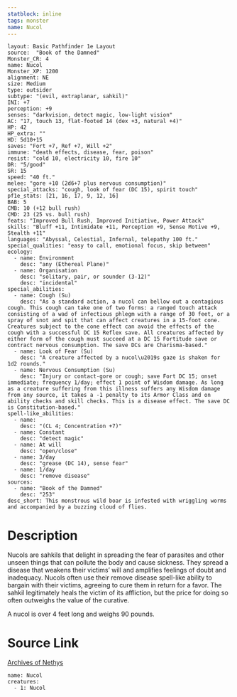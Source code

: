```yaml
---
statblock: inline
tags: monster
name: Nucol
---
```

```statblock
layout: Basic Pathfinder 1e Layout
source:  "Book of the Damned"
Monster_CR: 4
name: Nucol
Monster_XP: 1200
alignment: NE
size: Medium
type: outsider
subtype: "(evil, extraplanar, sahkil)"
INI: +7
perception: +9
senses: "darkvision, detect magic, low-light vision"
AC: "17, touch 13, flat-footed 14 (dex +3, natural +4)"
HP: 42
HP_extra: ""
HD: 5d10+15
saves: "Fort +7, Ref +7, Will +2"
immune: "death effects, disease, fear, poison"
resist: "cold 10, electricity 10, fire 10"
DR: "5/good"
SR: 15
speed: "40 ft."
melee: "gore +10 (2d6+7 plus nervous consumption)"
special_attacks: "cough, look of fear (DC 15), spirit touch"
pf1e_stats: [21, 16, 17, 9, 12, 16]
BAB: 5
CMB: 10 (+12 bull rush)
CMD: 23 (25 vs. bull rush)
feats: "Improved Bull Rush, Improved Initiative, Power Attack"
skills: "Bluff +11, Intimidate +11, Perception +9, Sense Motive +9, Stealth +11"
languages: "Abyssal, Celestial, Infernal, telepathy 100 ft."
special_qualities: "easy to call, emotional focus, skip between"
ecology:
  - name: Environment
    desc: "any (Ethereal Plane)"
  - name: Organisation
    desc: "solitary, pair, or sounder (3-12)"
    desc: "incidental"
special_abilities:
  - name: Cough (Su)
    desc: "As a standard action, a nucol can bellow out a contagious cough. This cough can take one of two forms: a ranged touch attack consisting of a wad of infectious phlegm with a range of 30 feet, or a spray of snot and spit that can affect creatures in a 15-foot cone. Creatures subject to the cone effect can avoid the effects of the cough with a successful DC 15 Reflex save. All creatures affected by either form of the cough must succeed at a DC 15 Fortitude save or contract nervous consumption. The save DCs are Charisma-based."
  - name: Look of Fear (Su)
    desc: "A creature affected by a nucol\u2019s gaze is shaken for 1d2 rounds."
  - name: Nervous Consumption (Su)
    desc: "Injury or contact-gore or cough; save Fort DC 15; onset immediate; frequency 1/day; effect 1 point of Wisdom damage. As long as a creature suffering from this illness suffers any Wisdom damage from any source, it takes a -1 penalty to its Armor Class and on ability checks and skill checks. This is a disease effect. The save DC is Constitution-based."
spell-like_abilities:
  - name:
    desc: "(CL 4; Concentration +7)"
  - name: Constant
    desc: "detect magic"
  - name: At will
    desc: "open/close"
  - name: 3/day
    desc: "grease (DC 14), sense fear"
  - name: 1/day
    desc: "remove disease"
sources:
  - name: "Book of the Damned"
    desc: "253"
desc_short: This monstrous wild boar is infested with wriggling worms and accompanied by a buzzing cloud of flies.
```
# Description
Nucols are sahkils that delight in spreading the fear of parasites and other unseen things that can pollute the body and cause sickness. They spread a disease that weakens their victims’ will and amplifies feelings of doubt and inadequacy. Nucols often use their remove disease spell-like ability to bargain with their victims, agreeing to cure them in return for a favor. The sahkil legitimately heals the victim of its affliction, but the price for doing so often outweighs the value of the curative.

 A nucol is over 4 feet long and weighs 90 pounds.
# Source Link
[Archives of Nethys](https://aonprd.com/MonsterDisplay.aspx?ItemName=Nucol)
```encounter-table
name: Nucol
creatures:
  - 1: Nucol
```

